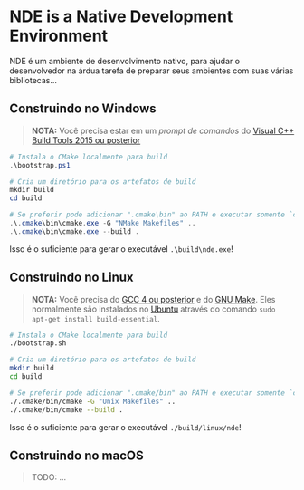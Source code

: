 NDE is a Native Development Environment
=======================================

NDE é um ambiente de desenvolvimento nativo, para ajudar o desenvolvedor na árdua tarefa
de preparar seus ambientes com suas várias bibliotecas...

## Construindo no Windows

> __NOTA:__ Você precisa estar em um _prompt de comandos_ do [Visual C++ Build Tools 2015 ou posterior](http://landinghub.visualstudio.com/visual-cpp-build-tools)

```powershell
# Instala o CMake localmente para build
.\bootstrap.ps1

# Cria um diretório para os artefatos de build
mkdir build
cd build

# Se preferir pode adicionar ".cmake\bin" ao PATH e executar somente `cmake ...`
.\.cmake\bin\cmake.exe -G "NMake Makefiles" ..
.\.cmake\bin\cmake.exe --build .
```

Isso é o suficiente para gerar o executável `.\build\nde.exe`!

## Construindo no Linux

> __NOTA:__ Você precisa do [GCC 4 ou posterior](https://gcc.gnu.org/) e do [GNU Make](https://www.gnu.org/software/make/). Eles normalmente são instalados no [Ubuntu](https://www.ubuntu.com/) através do comando `sudo apt-get install build-essential`.

```bash
# Instala o CMake localmente para build
./bootstrap.sh

# Cria um diretório para os artefatos de build
mkdir build
cd build

# Se preferir pode adicionar ".cmake/bin" ao PATH e executar somente `cmake ...`
./.cmake/bin/cmake -G "Unix Makefiles" ..
./.cmake/bin/cmake --build .
```

Isso é o suficiente para gerar o executável `./build/linux/nde`!

## Construindo no macOS

> TODO: ...
